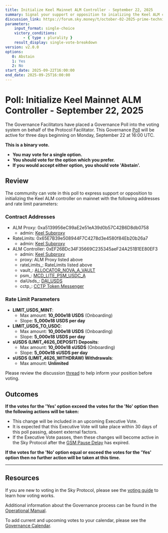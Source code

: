 ```yaml
---
title: Initialize Keel Mainnet ALM Controller - September 22, 2025
summary: Signal your support or opposition to inializing the Keel ALM controller instance of the Ethereum mainnet with the listed rate limit parameters.
discussion_link: https://forum.sky.money/t/october-02-2025-prime-technical-scope-keel-initialization-for-upcoming-spell/27192
parameters:
    input_format: single-choice
    victory_conditions:
        - { type : plurality }
    result_display: single-vote-breakdown
version: v2.0.0
options:
   0: Abstain
   1: Yes
   2: No
start_date: 2025-09-22T16:00:00
end_date: 2025-09-25T16:00:00
---
```


# Poll: Initialize Keel Mainnet ALM Controller - September 22, 2025

The Governance Facilitators have placed a Governance Poll into the voting system on behalf of the Protocol Facilitator. This Governance [Poll](https://sky-atlas.powerhouse.io/A.1.10.1_Operational_Weekly_Cycle/b189fa17-57a9-4d4e-9780-0ce4efd94211|0db30308) will be active for three days beginning on Monday, September 22 at 16:00 UTC.

**This is a binary vote.**

- **You may vote for a single option.**
- **You should vote for the option which you prefer.**
- **If you would accept either option, you should vote 'Abstain'.**

## Review

The community can vote in this poll to express support or opposition to initializing the Keel ALM controller on mainnet with the following addresses and rate limit parameters:

### Contract Addresses

- ALM Proxy: 0xa5139956eC99aE2e51eA39d0b57C42B6D8db0758
    - admin: [Keel Subproxy](https://etherscan.io/address/0x355CD90Ecb1b409Fdf8b64c4473C3B858dA2c310)
- RateLimits: 0x65E7B39e508944F7C4278d3e4580f84Eb20b26a7
    - admin: [Keel Subproxy](https://etherscan.io/address/0x355CD90Ecb1b409Fdf8b64c4473C3B858dA2c310)
- ALM Controller: 0xEF26BDc34F35669C235345aeF24A251B1EE80EF3
    - admin: [Keel Subproxy](https://etherscan.io/address/0x355CD90Ecb1b409Fdf8b64c4473C3B858dA2c310)
    - proxy: ALM Proxy listed above
    - rateLimits_: RateLimits listed above
    - vault_: [ALLOCATOR_NOVA_A_VAULT](https://etherscan.io/address/0xe4470dd3158f7a905cdea07260551f72d4bb0e77)
    - psm_: [MCD_LITE_PSM_USDC_A](https://etherscan.io/address/0xf6e72db5454dd049d0788e411b06cfaf16853042)
    - daiUsds_: [DAI_USDS](https://etherscan.io/address/0x3225737a9bbb6473cb4a45b7244aca2befdb276a)
    - cctp_: [CCTP Token Messenger](https://etherscan.io/address/0xbd3fa81b58ba92a82136038b25adec7066af3155)

### Rate Limit Parameters

- **LIMIT_USDS_MINT**:
    - Max amount: **10_000e18 USDS** (Onboarding)
    - Slope: **5_000e18 USDS per day**
- **LIMIT_USDS_TO_USDC**:
    - Max amount: **10_000e18 USDS** (Onboarding)
    - Slope: **5_000e18 USDS per day**
- **sUSDS (LIMIT_4626_DEPOSIT) Deposits**:
    - Max amount: **10_000e18 sUSDS** (Onboarding)
    - Slope: **5_000e18 sUSDS per day**
- **sUSDS (LIMIT_4626_WITHDRAW) Withdrawals**:
    - Max amount: **Unlimited**

Please review the discussion [thread](https://forum.sky.money/t/october-02-2025-prime-technical-scope-keel-initialization-for-upcoming-spell/27192) to help inform your position before voting.

## Outcomes

**If the votes for the 'Yes' option exceed the votes for the 'No' option then the following actions will be taken:**

- This change will be included in an upcoming Executive Vote.
- It is expected that this Executive Vote will take place within 30 days of this poll passing, absent external factors.
- If the Executive Vote passes, then these changes will become active in the Sky Protocol after the [GSM Pause Delay](https://sky-atlas.powerhouse.io/A.1.9.2.1_Pause_Delay/a98b8227-95f6-4711-9d8d-f52cbc6ad2d0|0db30758e055) has expired.

**If the votes for the 'No' option equal or exceed the votes for the 'Yes' option then no further action will be taken at this time.**

---

## Resources

If you are new to voting in the Sky Protocol, please see the [voting guide](https://manual.makerdao.com/governance/voting-in-makerdao/on-chain-governance) to learn how voting works.

Additional information about the Governance process can be found in the [Operational Manual](https://manual.makerdao.com).

To add current and upcoming votes to your calendar, please see the [Governance Calendar](https://manual.makerdao.com/makerdao/calendars/governance-calendar).

